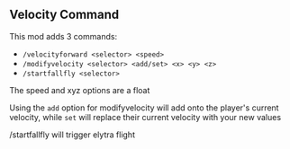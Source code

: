 ## Velocity Command

This mod adds 3 commands:

* `/velocityforward <selector> <speed>`
* `/modifyvelocity <selector> <add/set> <x> <y> <z>`
* `/startfallfly <selector>`

The speed and xyz options are a float

Using the `add` option for modifyvelocity will add onto the player's current velocity, while `set` will replace their current velocity with your new values

/startfallfly will trigger elytra flight
